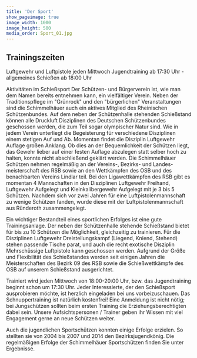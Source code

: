 ```yaml
---
title: 'Der Sport'
show_pageimage: true
image_width: 1000
image_height: 500
media_order: Sport_01.jpg
---
```


## Trainingszeiten
Luftgewehr und Luftpistole
jeden Mittwoch
Jugendtraining ab 17:30 Uhr - allgemeines Schießen ab 18:00 Uhr

 	 
Aktivitäten im Schießsport
Der Schützen- und Bürgerverein ist, wie man dem Namen bereits entnehmen kann, ein vielfältiger Verein. Neben der Traditionspflege im "Grünrock" und den "bürgerlichen" Veranstaltungen sind die Schimmelhäuer auch ein aktives Mitglied des Rheinischen Schützenbundes. Auf dem neben der Schützenhalle stehenden Schießstand können alle Druckluft Disziplinen des Deutschen Schützenbundes geschossen werden, die zum Teil sogar olympischer Natur sind. Wie in jedem Verein unterliegt die Begeisterung für verschiedene Disziplinen einem stetigen Auf und Ab. Momentan findet die Disziplin Luftgewehr Auflage großen Anklang. Ob dies an der Bequemlichkeit der Schützen liegt, das Gewehr lieber auf einer festen Auflage abzulegen statt selber hoch zu halten, konnte nicht abschließend geklärt werden.
Die Schimmelhäuer Schützen nehmen regelmäßig an der Vereins-, Bezirks- und Landes-meisterschaft des RSB sowie an den Wettkämpfen des OSB und des benachbarten Vereins Lindlar teil. Bei den Ligawettkämpfen des RSB gibt es momentan 4 Mannschaften in den Disziplinen Luftgewehr Freihand, Luftgewehr Aufgelegt und Kleinkalibergewehr Aufgelegt mit je 3 bis 5 Schützen. Nachdem sich vor zwei Jahren für eine Luftpistolenmannschaft zu wenige Schützen fanden, wurde diese mit der Luftpistolenmannschaft aus Ründeroth zusammengelegt.

Ein wichtiger Bestandteil eines sportlichen Erfolges ist eine gute Trainingsanlage. Der neben der Schützenhalle stehende Schießstand bietet für bis zu 10 Schützen die Möglichkeit, gleichzeitig zu trainieren. Für die Disziplinen Luftgewehr Dreistellungskampf (Liegend, Kniend, Stehend) stehen passende Tische parat, und auch die recht exotische Disziplin Mehrschüssige Luftpistole kann geschossen werden. Aufgrund der Größe und Flexibilität des Schießstandes werden seit einigen Jahren die Meisterschaften des Bezirk 09 des RSB sowie die Schießwettkämpfe des OSB auf unserem Schießstand ausgerichtet.

Trainiert wird jeden Mittwoch von 18:00-20:00 Uhr, bzw. das Jugendtraining beginnt schon um 17:30 Uhr. Jeder Interessierte, der den Schießsport ausprobieren möchte, ist herzlich eingeladen bei uns vorbeizuschauen. Das Schnuppertraining ist natürlich kostenfrei! Eine Anmeldung ist nicht nötig; bei Jungschützen sollten beim ersten Training die Erziehungsberechtigten dabei sein. Unsere Aufsichtspersonen / Trainer geben ihr Wissen mit viel Engagement gerne an neue Schützen weiter.

Auch die jugendlichen Sportschützen konnten einige Erfolge erzielen. So stellten sie von 2004 bis 2007 und 2014 den Bezirksjugendkönig. Die regelmäßigen Erfolge der Schimmelhäuer Sportschützen finden Sie unter Ergebnisse.